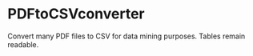# PDFtoCSVconverter
Convert many PDF files to CSV for data mining purposes. Tables remain readable.
